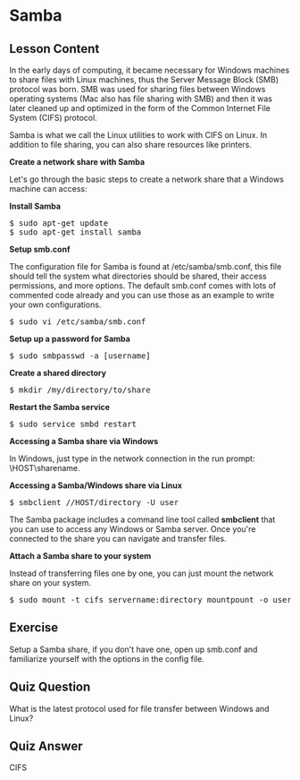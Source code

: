# Samba

## Lesson Content

In the early days of computing, it became necessary for Windows machines to share files with Linux machines, thus the Server Message Block (SMB) protocol was born. SMB was used for sharing files between Windows operating systems (Mac also has file sharing with SMB) and then it was later cleaned up and optimized in the form of the Common Internet File System (CIFS) protocol. 

Samba is what we call the Linux utilities to work with CIFS on Linux. In addition to file sharing, you can also share resources like printers. 

<b>Create a network share with Samba</b>

Let's go through the basic steps to create a network share that a Windows machine can access:

<b>Install Samba</b>

<pre>$ sudo apt-get update
$ sudo apt-get install samba</pre>

<b>Setup smb.conf</b>

The configuration file for Samba is found at /etc/samba/smb.conf, this file should tell the system what directories should be shared, their access permissions, and more options. The default smb.conf comes with lots of commented code already and you can use those as an example to write your own configurations.

<pre>$ sudo vi /etc/samba/smb.conf</pre>

<b>Setup up a password for Samba</b>

<pre>$ sudo smbpasswd -a [username]</pre>

<b>Create a shared directory</b>

<pre>$ mkdir /my/directory/to/share</pre>

<b>Restart the Samba service</b>

<pre>$ sudo service smbd restart</pre>

<b>Accessing a Samba share via Windows</b>

In Windows, just type in the network connection in the run prompt: \\HOST\sharename.

<b>Accessing a Samba/Windows share via Linux</b>

<pre>$ smbclient //HOST/directory -U user</pre>

The Samba package includes a command line tool called <b>smbclient</b> that you can use to access any Windows or Samba server. Once you're connected to the share you can navigate and transfer files.

<b>Attach a Samba share to your system</b>

Instead of transferring files one by one, you can just mount the network share on your system.

<pre>$ sudo mount -t cifs servername:directory mountpount -o user=username,pass=password</pre>

## Exercise

Setup a Samba share, if you don't have one, open up smb.conf and familiarize yourself with the options in the config file.

## Quiz Question

What is the latest protocol used for file transfer between Windows and Linux?

## Quiz Answer

CIFS